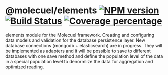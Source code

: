 # @molecuel/elements [![NPM version][npm-image]][npm-url] [![Build Status][travis-image]][travis-url] [![Coverage percentage][coveralls-image]][coveralls-url]

elements module for the Molecuel framework. Creating and configuring data models and validation for the database persistence layer. New database connections (mongodb + elasticsearch) are in progress. They will be implemented as adapters and it will be possible to save to different databases with one save method and define the population level of the data in a special population level to denormlize the data for aggregation and optimized reading.

[npm-image]: https://badge.fury.io/js/%40molecuel%2Felements.svg
[npm-url]: https://npmjs.org/package/@molecuel/elements
[travis-image]: https://travis-ci.org/molecuel/elements.svg?branch=master
[travis-url]: https://travis-ci.org/molecuel/elements
[daviddm-image]: https://david-dm.org/molecuel/elements.svg?theme=shields.io
[daviddm-url]: https://david-dm.org/molecuel/elements
[coveralls-image]: https://coveralls.io/repos/molecuel/elements/badge.svg
[coveralls-url]: https://coveralls.io/r/molecuel/elements
